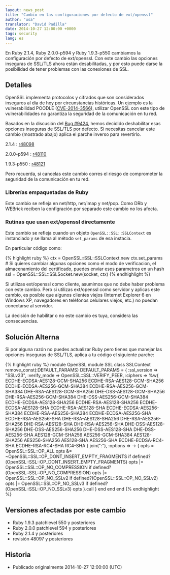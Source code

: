 ```yaml
---
layout: news_post
title: "Cambio en las configuraciones por defecto de ext/openssl"
author: "usa"
translator: "David Padilla"
date: 2014-10-27 12:00:00 +0000
tags: security
lang: es
---
```


En Ruby 2.1.4, Ruby 2.0.0-p594 y Ruby 1.9.3-p550 cambiamos la configuración
por defecto de ext/openssl.
Con este cambio las opciones inseguras de SSL/TLS ahora están desabilitadas,
y por esto puede darse la posibilidad de tener problemas con las conexiones
de SSL.

## Detalles

OpenSSL implementa protocolos y cifrados que son considerados inseguros al dia
de hoy por circunstancias históricas. Un ejemplo es la vulnerabilidad POODLE
([CVE-2014-3566](http://cve.mitre.org/cgi-bin/cvename.cgi?name=CVE-2014-3566)),
utilizar OpenSSL con este tipo de vulnerabilidades no garantiza la seguridad
de la comunicación en tu red.

Basados en la discusión del [Bug #9424](https://bugs.ruby-lang.org/issues/9424),
hemos decidido deshabilitar esas opciones inseguras de SSL/TLS por defecto.
Si necesitas cancelar este cambio (mostrado abajo) aplica el parche
inverso para revertirlo.

2.1.4
: [r48098](http://svn.ruby-lang.org/cgi-bin/viewvc.cgi?revision=48098&view=revision)

2.0.0-p594
: [r48110](http://svn.ruby-lang.org/cgi-bin/viewvc.cgi?revision=48110&view=revision)

1.9.3-p550
: [r48121](http://svn.ruby-lang.org/cgi-bin/viewvc.cgi?revision=48121&view=revision)

Pero recuerda, si cancelas este cambio corres el riesgo de comprometer la seguridad
de la comunicación en tu red.

### Librerías empaquetadas de Ruby

Este cambio se refleja en net/http, net/imap y net/pop.
Como DRb y WEBrick reciben la configración por separado este cambio no los afecta.

### Rutinas que usan ext/openssl directamente

Este cambio se refleja cuando un objeto `OpenSSL::SSL::SSLContext` es instanciado
y se llama al método `set_params` de esa instacia.

En particular código como:

{% highlight ruby %}
ctx = OpenSSL::SSL::SSLContext.new
ctx.set_params  # Si quieres cambiar algunas opciones como el modo de verificacion, el almacenamiento del certificado, puedes enviar esos parametros en un hash
ssl = OpenSSL::SSL::SSLSocket.new(socket, ctx)
{% endhighlight %}

Si utilizas ext/openssl como cliente, asumimos que no debe haber
problema con este cambio.
Pero si utilizas ext/openssl como servidor y aplicas este cambio, es posible
que algunos clientes viejos (Internet Explorer 6 en Windows XP, navegadores
en teléfonos celulares viejos, etc.) no puedan conectarse al servidor.

La decisión de habilitar o no este cambio es tuya, considera las consecuencias.

## Solución Alterna

Si por alguna razón no puedes actualizar Ruby pero tienes que manejar las
opciones inseguras de SSL/TLS, aplica a tu código el siguiente parche:

{% highlight ruby %}
module OpenSSL
  module SSL
    class SSLContext
      remove_const(:DEFAULT_PARAMS)
      DEFAULT_PARAMS = {
        :ssl_version => "SSLv23",
        :verify_mode => OpenSSL::SSL::VERIFY_PEER,
        :ciphers => %w{
          ECDHE-ECDSA-AES128-GCM-SHA256
          ECDHE-RSA-AES128-GCM-SHA256
          ECDHE-ECDSA-AES256-GCM-SHA384
          ECDHE-RSA-AES256-GCM-SHA384
          DHE-RSA-AES128-GCM-SHA256
          DHE-DSS-AES128-GCM-SHA256
          DHE-RSA-AES256-GCM-SHA384
          DHE-DSS-AES256-GCM-SHA384
          ECDHE-ECDSA-AES128-SHA256
          ECDHE-RSA-AES128-SHA256
          ECDHE-ECDSA-AES128-SHA
          ECDHE-RSA-AES128-SHA
          ECDHE-ECDSA-AES256-SHA384
          ECDHE-RSA-AES256-SHA384
          ECDHE-ECDSA-AES256-SHA
          ECDHE-RSA-AES256-SHA
          DHE-RSA-AES128-SHA256
          DHE-RSA-AES256-SHA256
          DHE-RSA-AES128-SHA
          DHE-RSA-AES256-SHA
          DHE-DSS-AES128-SHA256
          DHE-DSS-AES256-SHA256
          DHE-DSS-AES128-SHA
          DHE-DSS-AES256-SHA
          AES128-GCM-SHA256
          AES256-GCM-SHA384
          AES128-SHA256
          AES256-SHA256
          AES128-SHA
          AES256-SHA
          ECDHE-ECDSA-RC4-SHA
          ECDHE-RSA-RC4-SHA
          RC4-SHA
        }.join(":"),
        :options => -> {
          opts = OpenSSL::SSL::OP_ALL
          opts &= ~OpenSSL::SSL::OP_DONT_INSERT_EMPTY_FRAGMENTS if defined?(OpenSSL::SSL::OP_DONT_INSERT_EMPTY_FRAGMENTS)
          opts |= OpenSSL::SSL::OP_NO_COMPRESSION if defined?(OpenSSL::SSL::OP_NO_COMPRESSION)
          opts |= OpenSSL::SSL::OP_NO_SSLv2 if defined?(OpenSSL::SSL::OP_NO_SSLv2)
          opts |= OpenSSL::SSL::OP_NO_SSLv3 if defined?(OpenSSL::SSL::OP_NO_SSLv3)
          opts
        }.call
      }
    end
  end
end
{% endhighlight %}

## Versiones afectadas por este cambio

* Ruby 1.9.3 patchlevel 550 y posteriores
* Ruby 2.0.0 patchlevel 594 y posteriores
* Ruby 2.1.4 y posteriores
* revisión 48097 y posteriores

## Historia

* Publicado originalmente 2014-10-27 12:00:00 (UTC)

